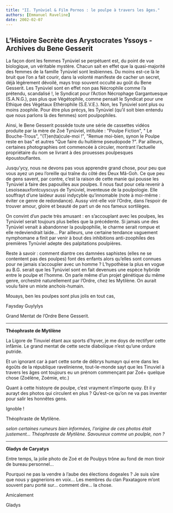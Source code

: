 ```yaml
---
title: "II. Tynùviel & Film Pornos : le poulpe à travers les âges."
authors: [Emmanuel Raveline]
date: 2002-02-07
---
```


## L’Histoire Secrète des Arystocrates Yssoys - Archives du Bene Gesserit

La façon dont les femmes Tynùviel se perpétuent est, du point de vue biologique, un véritable mystère. Chacun sait en effet que la quasi-majorité des femmes de la famille Tynùviel sont lesbiennes. Du moins est-ce là le bruit que l’on a fait courir, dans la volonté manifeste de cacher un secret, déjà légèrement dévoilé, mays trop souvent occulté au goût du Bene Gesserit. Les Tynùviel sont en effet non pas Nécrophile comme l’a prétendu, scandalisé !, le Syndicat pour l’Action Nécrophage Gargantuesque (S.A.N.G.), pas plus que Végétophile, comme pensait le Syndicat pour une Ethique des Végétaux Ethérophile (S.E.V.E.). Non, les Tynùviel sont plus ou moins zoophile. Pour être plus précys, les Tynùviel (qu’il soit bien entendu que nous parlons là des femmes) sont poulpophiles.

Ainsi, le Bene Gesserit possède toute une série de cassettes vidéos produite par la mère de Zoé Tynùviel, intitulée : "Poulpe Fiction", " Le Bouche-Trous", "(T)en(ta)cule-moi !", "Remue moi-bien, synon le Poulpe reste en bas" et autres "Que faire du huitième pseudopode ?". Par ailleurs, certaines photographies ont commencée à circuler, montrant l’actuelle propriétaire du nom se livrant à des prouesses poulpesques époustouflantes.

Jusqu’ycy, nous ne devons pas vous apprendre grand chose, pour peu que vous ayez un peu l’oreille qui traîne du côté des Deux Mâ-Goh. Ce que peu de gens savent, par contre, c’est la raison de cette manie qui pousse les Tynùviel à faire des papouilles aux poulpes. Il nous faut pour cela revenir à Lesoiseauxfontcuyscuys de Tynùviel, inventeuse de la poulpologie. Elle souffrayt d’une laideur aussi indycyble qu’innomable (note à moi-même : éviter ce genre de redondance). Aussy vint-elle voir l’Ordre, dans l’espoir de trouver amour, gloire et beauté de part un de nos fameux sortilèges.

On convint d’un pacte très amusant : en s’accouplant avec les poulpes, les Tynùviel serait toujours plus belles que la précédente. Si jamais une des Tynùviel venait à abandonner la poulpophilie, le charme serait rompue et elle redeviendrait laide... Par ailleurs, une certaine tendance vaguement nymphomane a finit par venir à bout des inhibitions anti-zoophiles des premières Tynùviel adepte des palpitations poulpières.

Reste à savoir : comment diantre ces damnées saphistes (elles ne se contentent pas des poulpes) font des enfants alors qu’elles sont connues pour ne jamais s’accoupler avec un homme ? L’hypothèse la plus en vogue au B.G. serait que les Tynùviel sont en fait devenues une espèce hybride entre le poulpe et l’homme. On parle même d’un projet génétique du même genre, orchestré naturellement par l’Ordre, chez les Mytilène. On aurait voulu faire un mixte anchois-humain.

Mouays, ben les poulpes sont plus jolis en tout cas,

Faysday Guylylys

Grand Mentat de l’Ordre Bene Gesserit.

---

**Théophraste de Mytilène**

La Ligore de Tinuviel étant aux sports d’hyver, je me doys de rectifyer cette infâmie. Le grand mentat de cette secte diabolique n’est qu’une ordure putride.

Et un ignorant car à part cette sorte de débrys humayn qui erre dans les égoûts de la république ravelinienne, tout-le-monde sayt que les Tinuviel à travers les âges ont toujours eu un prénom commençant par Zoé+ quelque chose (Zoélène, Zoémie, etc.)

Quant à cette histoyre de poulpe, c’est vrayment n’importe quoy. Et il y aurayt des photos qui circulent en plus ? Qu’est-ce qu’on ne va pas inventer pour salir les honnêtes gens.

Ignoble !

Théophraste de Mytilène.

_selon certaines rumeurs bien informées, l’origine de ces photos était justement... Théophraste de Mytilène. Savoureux comme un poulple, non ?_

---

**Gladys de Caryatys**

Entre temps, la jolie photo de Zoé et de Poulpys trône au fond de mon tiroir de bureau personnel...

Pourquoi ne pas la vendre à l’aube des élections dogeales ? Je suis sûre que nous y gagnerions en voix... Les membres du clan Paxatagore m’ont souvent paru porté sur... comment dire... la chose.

Amicalement

Gladys